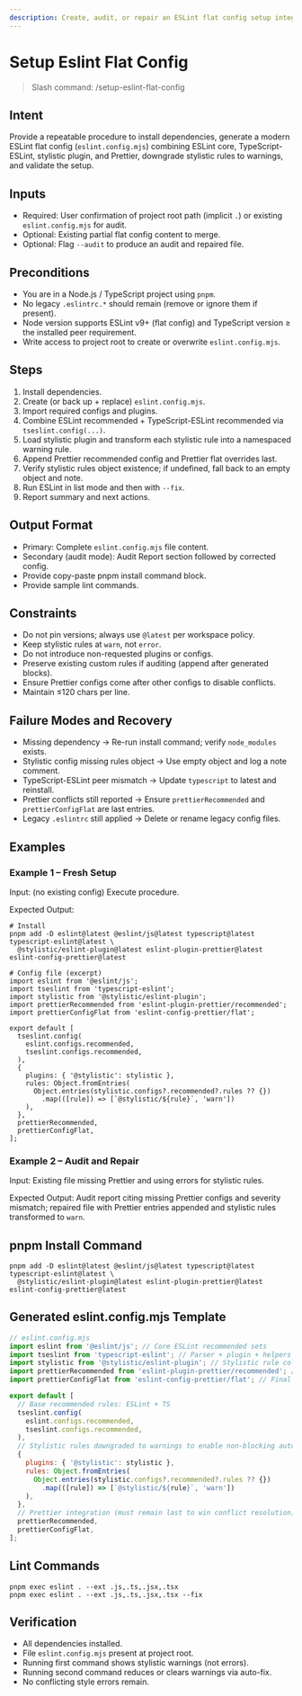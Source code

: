 ```yaml
---
description: Create, audit, or repair an ESLint flat config setup integrating TypeScript, stylistic rules, and Prettier with all stylistic rules downgraded to warnings.
---
```


<!-- memory-bank/prompts/setup-eslint-flat-config.prompt.md -->

# Setup Eslint Flat Config

> Slash command: /setup-eslint-flat-config

## Intent

Provide a repeatable procedure to install dependencies, generate a modern ESLint flat config (`eslint.config.mjs`) combining ESLint core, TypeScript-ESLint, stylistic plugin, and Prettier, downgrade stylistic rules to warnings, and validate the setup.

## Inputs

- Required: User confirmation of project root path (implicit `.`) or existing `eslint.config.mjs` for audit.
- Optional: Existing partial flat config content to merge.
- Optional: Flag `--audit` to produce an audit and repaired file.

## Preconditions

- You are in a Node.js / TypeScript project using `pnpm`.
- No legacy `.eslintrc.*` should remain (remove or ignore them if present).
- Node version supports ESLint v9+ (flat config) and TypeScript version ≥ the installed peer requirement.
- Write access to project root to create or overwrite `eslint.config.mjs`.

## Steps

1. Install dependencies.
2. Create (or back up + replace) `eslint.config.mjs`.
3. Import required configs and plugins.
4. Combine ESLint recommended + TypeScript-ESLint recommended via `tseslint.config(...)`.
5. Load stylistic plugin and transform each stylistic rule into a namespaced warning rule.
6. Append Prettier recommended config and Prettier flat overrides last.
7. Verify stylistic rules object existence; if undefined, fall back to an empty object and note.
8. Run ESLint in list mode and then with `--fix`.
9. Report summary and next actions.

## Output Format

- Primary: Complete `eslint.config.mjs` file content.
- Secondary (audit mode): Audit Report section followed by corrected config.
- Provide copy-paste pnpm install command block.
- Provide sample lint commands.

## Constraints

- Do not pin versions; always use `@latest` per workspace policy.
- Keep stylistic rules at `warn`, not `error`.
- Do not introduce non-requested plugins or configs.
- Preserve existing custom rules if auditing (append after generated blocks).
- Ensure Prettier configs come after other configs to disable conflicts.
- Maintain ≤120 chars per line.

## Failure Modes and Recovery

- Missing dependency → Re-run install command; verify `node_modules` exists.
- Stylistic config missing rules object → Use empty object and log a note comment.
- TypeScript-ESLint peer mismatch → Update `typescript` to latest and reinstall.
- Prettier conflicts still reported → Ensure `prettierRecommended` and `prettierConfigFlat` are last entries.
- Legacy `.eslintrc` still applied → Delete or rename legacy config files.

## Examples

### Example 1 – Fresh Setup

Input: (no existing config) Execute procedure.

Expected Output:

```
# Install
pnpm add -D eslint@latest @eslint/js@latest typescript@latest typescript-eslint@latest \
  @stylistic/eslint-plugin@latest eslint-plugin-prettier@latest eslint-config-prettier@latest

# Config file (excerpt)
import eslint from '@eslint/js';
import tseslint from 'typescript-eslint';
import stylistic from '@stylistic/eslint-plugin';
import prettierRecommended from 'eslint-plugin-prettier/recommended';
import prettierConfigFlat from 'eslint-config-prettier/flat';

export default [
  tseslint.config(
    eslint.configs.recommended,
    tseslint.configs.recommended,
  ),
  {
    plugins: { '@stylistic': stylistic },
    rules: Object.fromEntries(
      Object.entries(stylistic.configs?.recommended?.rules ?? {})
        .map(([rule]) => [`@stylistic/${rule}`, 'warn'])
    ),
  },
  prettierRecommended,
  prettierConfigFlat,
];
```

### Example 2 – Audit and Repair

Input: Existing file missing Prettier and using errors for stylistic rules.

Expected Output: Audit report citing missing Prettier configs and severity mismatch; repaired file with Prettier entries appended and stylistic rules transformed to `warn`.

## pnpm Install Command

```
pnpm add -D eslint@latest @eslint/js@latest typescript@latest typescript-eslint@latest \
  @stylistic/eslint-plugin@latest eslint-plugin-prettier@latest eslint-config-prettier@latest
```

## Generated eslint.config.mjs Template

```javascript
// eslint.config.mjs
import eslint from '@eslint/js'; // Core ESLint recommended sets
import tseslint from 'typescript-eslint'; // Parser + plugin + helpers for TS
import stylistic from '@stylistic/eslint-plugin'; // Stylistic rule collection (eslint.style)
import prettierRecommended from 'eslint-plugin-prettier/recommended'; // Runs Prettier as a rule + disables conflicts
import prettierConfigFlat from 'eslint-config-prettier/flat'; // Final override to disable remaining conflicts

export default [
  // Base recommended rules: ESLint + TS
  tseslint.config(
    eslint.configs.recommended,
    tseslint.configs.recommended,
  ),
  // Stylistic rules downgraded to warnings to enable non-blocking auto-fix
  {
    plugins: { '@stylistic': stylistic },
    rules: Object.fromEntries(
      Object.entries(stylistic.configs?.recommended?.rules ?? {})
        .map(([rule]) => [`@stylistic/${rule}`, 'warn'])
    ),
  },
  // Prettier integration (must remain last to win conflict resolution)
  prettierRecommended,
  prettierConfigFlat,
];
```

## Lint Commands

```
pnpm exec eslint . --ext .js,.ts,.jsx,.tsx
pnpm exec eslint . --ext .js,.ts,.jsx,.tsx --fix
```

## Verification

- All dependencies installed.
- File `eslint.config.mjs` present at project root.
- Running first command shows stylistic warnings (not errors).
- Running second command reduces or clears warnings via auto-fix.
- No conflicting style errors remain.

